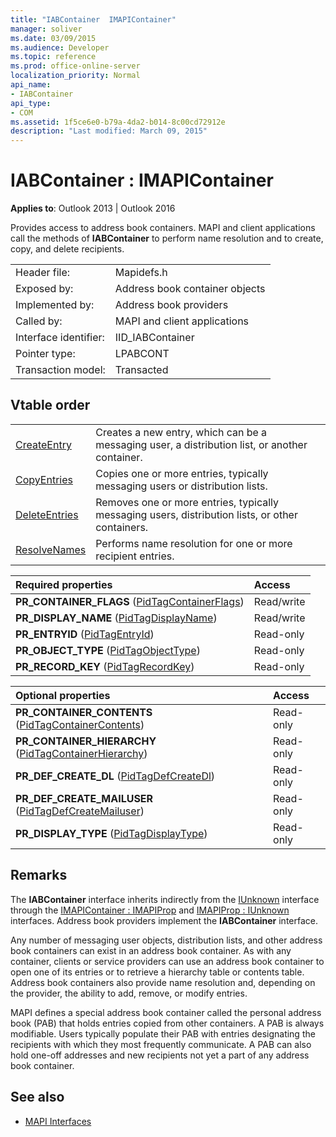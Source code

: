 ```yaml
---
title: "IABContainer  IMAPIContainer"
manager: soliver
ms.date: 03/09/2015
ms.audience: Developer
ms.topic: reference
ms.prod: office-online-server
localization_priority: Normal
api_name:
- IABContainer
api_type:
- COM
ms.assetid: 1f5ce6e0-b79a-4da2-b014-8c00cd72912e
description: "Last modified: March 09, 2015"
---
```


# IABContainer : IMAPIContainer

**Applies to**: Outlook 2013 | Outlook 2016 
  
Provides access to address book containers. MAPI and client applications call the methods of **IABContainer** to perform name resolution and to create, copy, and delete recipients. 
  
|||
|:-----|:-----|
|Header file:  <br/> |Mapidefs.h  <br/> |
|Exposed by:  <br/> |Address book container objects  <br/> |
|Implemented by:  <br/> |Address book providers  <br/> |
|Called by:  <br/> |MAPI and client applications  <br/> |
|Interface identifier:  <br/> |IID_IABContainer  <br/> |
|Pointer type:  <br/> |LPABCONT  <br/> |
|Transaction model:  <br/> |Transacted  <br/> |
   
## Vtable order

|||
|:-----|:-----|
|[CreateEntry](iabcontainer-createentry.md) <br/> |Creates a new entry, which can be a messaging user, a distribution list, or another container.  <br/> |
|[CopyEntries](iabcontainer-copyentries.md) <br/> |Copies one or more entries, typically messaging users or distribution lists.  <br/> |
|[DeleteEntries](iabcontainer-deleteentries.md) <br/> |Removes one or more entries, typically messaging users, distribution lists, or other containers.  <br/> |
|[ResolveNames](iabcontainer-resolvenames.md) <br/> |Performs name resolution for one or more recipient entries.  <br/> |
   
|**Required properties**|**Access**|
|:-----|:-----|
|**PR_CONTAINER_FLAGS** ([PidTagContainerFlags](pidtagcontainerflags-canonical-property.md))  <br/> |Read/write  <br/> |
|**PR_DISPLAY_NAME** ([PidTagDisplayName](pidtagdisplayname-canonical-property.md))  <br/> |Read/write  <br/> |
|**PR_ENTRYID** ([PidTagEntryId](pidtagentryid-canonical-property.md))  <br/> |Read-only  <br/> |
|**PR_OBJECT_TYPE** ([PidTagObjectType](pidtagobjecttype-canonical-property.md))  <br/> |Read-only  <br/> |
|**PR_RECORD_KEY** ([PidTagRecordKey](pidtagrecordkey-canonical-property.md))  <br/> |Read-only  <br/> |
   
|**Optional properties**|**Access**|
|:-----|:-----|
|**PR_CONTAINER_CONTENTS** ([PidTagContainerContents](pidtagcontainercontents-canonical-property.md))  <br/> |Read-only  <br/> |
|**PR_CONTAINER_HIERARCHY** ([PidTagContainerHierarchy](pidtagcontainerhierarchy-canonical-property.md))  <br/> |Read-only  <br/> |
|**PR_DEF_CREATE_DL** ([PidTagDefCreateDl](pidtagdefcreatedl-canonical-property.md))  <br/> |Read-only  <br/> |
|**PR_DEF_CREATE_MAILUSER** ([PidTagDefCreateMailuser](pidtagdefcreatemailuser-canonical-property.md))  <br/> |Read-only  <br/> |
|**PR_DISPLAY_TYPE** ([PidTagDisplayType](pidtagdisplaytype-canonical-property.md))  <br/> |Read-only  <br/> |
   
## Remarks

The **IABContainer** interface inherits indirectly from the [IUnknown](http://msdn.microsoft.com/en-us/library/ms680509%28VS.85%29.aspx) interface through the [IMAPIContainer : IMAPIProp](imapicontainerimapiprop.md) and [IMAPIProp : IUnknown](imapipropiunknown.md) interfaces. Address book providers implement the **IABContainer** interface. 
  
Any number of messaging user objects, distribution lists, and other address book containers can exist in an address book container. As with any container, clients or service providers can use an address book container to open one of its entries or to retrieve a hierarchy table or contents table. Address book containers also provide name resolution and, depending on the provider, the ability to add, remove, or modify entries.
  
MAPI defines a special address book container called the personal address book (PAB) that holds entries copied from other containers. A PAB is always modifiable. Users typically populate their PAB with entries designating the recipients with which they most frequently communicate. A PAB can also hold one-off addresses and new recipients not yet a part of any address book container.
  
## See also

- [MAPI Interfaces](mapi-interfaces.md)

